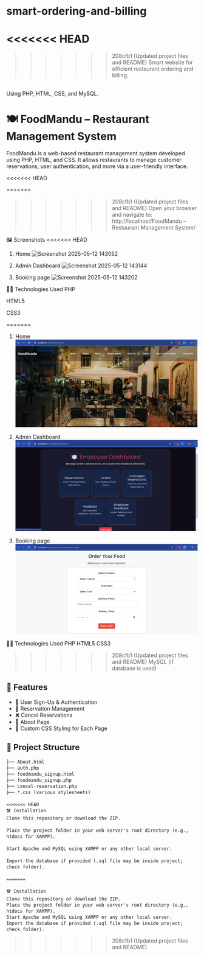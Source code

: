 # smart-ordering-and-billing
<<<<<<< HEAD
=======

>>>>>>> 208cfb1 (Updated project files and README)
Smart website for efficient restaurant ordering and billing.
<br>
Using PHP, HTML, CSS, and MySQL.

# 🍽️ FoodMandu – Restaurant Management System

FoodMandu is a web-based restaurant management system developed using PHP, HTML, and CSS. It allows restaurants to manage customer reservations, user authentication, and more via a user-friendly interface.

<<<<<<< HEAD

=======
>>>>>>> 208cfb1 (Updated project files and README)
Open your browser and navigate to:
http://localhost/FoodMandu – Restaurant Management System/

🖼️ Screenshots
<<<<<<< HEAD
1. Home
![Screenshot 2025-05-12 143052](https://github.com/user-attachments/assets/7c1a54c3-e35c-458d-87bd-65ed7e9692c0)



2. Admin Dashboard
![Screenshot 2025-05-12 143144](https://github.com/user-attachments/assets/25344f97-be1b-4849-a88f-14feee615dff)



3. Booking page
![Screenshot 2025-05-12 143202](https://github.com/user-attachments/assets/ae5206cb-83a7-4787-9591-158bb33b906d)


🧑‍💻 Technologies Used
PHP

HTML5

CSS3

=======

1. Home
   ![alt text](image.png)

2. Admin Dashboard
   ![alt text](image-1.png)

3. Booking page
   ![alt text](image-2.png)

🧑‍💻 Technologies Used
PHP
HTML5
CSS3
>>>>>>> 208cfb1 (Updated project files and README)
MySQL (if database is used)

## 🌟 Features

- 🔐 User Sign-Up & Authentication
- 📅 Reservation Management
- ❌ Cancel Reservations
- 📄 About Page
- 🎨 Custom CSS Styling for Each Page

## 📁 Project Structure

```plaintext
├── About.html
├── auth.php
├── foodmandu_signup.html
├── foodmandu_signup.php
├── cancel-reservation.php
├── *.css (various stylesheets)

<<<<<<< HEAD
🛠️ Installation
Clone this repository or download the ZIP.

Place the project folder in your web server's root directory (e.g., htdocs for XAMPP).

Start Apache and MySQL using XAMPP or any other local server.

Import the database if provided (.sql file may be inside project; check folder).

=======

🛠️ Installation
Clone this repository or download the ZIP.
Place the project folder in your web server's root directory (e.g., htdocs for XAMPP).
Start Apache and MySQL using XAMPP or any other local server.
Import the database if provided (.sql file may be inside project; check folder).

```
>>>>>>> 208cfb1 (Updated project files and README)
